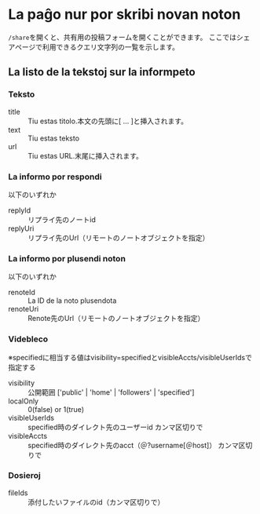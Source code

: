 # La paĝo nur por skribi novan noton
`/share`を開くと、共有用の投稿フォームを開くことができます。 ここではシェアページで利用できるクエリ文字列の一覧を示します。

## La listo de la tekstoj sur la informpeto
### Teksto

<dl>
<dt>title</dt>
<dd>Tiu estas titolo.本文の先頭に[ … ]と挿入されます。</dd>
<dt>text</dt>
<dd>Tiu estas teksto</dd>
<dt>url</dt>
<dd>Tiu estas URL.末尾に挿入されます。</dd>
</dl>

### La  informo por respondi
以下のいずれか

<dl>
<dt>replyId</dt>
<dd>リプライ先のノートid</dd>
<dt>replyUri</dt>
<dd>リプライ先のUrl（リモートのノートオブジェクトを指定）</dd>
</dl>

### La informo por plusendi noton
以下のいずれか

<dl>
<dt>renoteId</dt>
<dd>La ID de la noto plusendota</dd>
<dt>renoteUri</dt>
<dd>Renote先のUrl（リモートのノートオブジェクトを指定）</dd>
</dl>

### Videbleco
※specifiedに相当する値はvisibility=specifiedとvisibleAccts/visibleUserIdsで指定する

<dl>
<dt>visibility</dt>
<dd>公開範囲 ['public' | 'home' | 'followers' | 'specified']</dd>
<dt>localOnly</dt>
<dd>0(false) or 1(true)</dd>
<dt>visibleUserIds</dt>
<dd>specified時のダイレクト先のユーザーid カンマ区切りで</dd>
<dt>visibleAccts</dt>
<dd>specified時のダイレクト先のacct（＠?username[＠host]） カンマ区切りで</dd>
</dl>

### Dosieroj
<dl>
<dt>fileIds</dt>
<dd>添付したいファイルのid（カンマ区切りで）</dd>
</dl>
